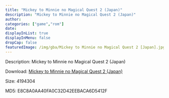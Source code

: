 ```yaml
---
title: "Mickey to Minnie no Magical Quest 2 (Japan)"
description: "Mickey to Minnie no Magical Quest 2 (Japan)"
author: 
categories: ["game","rom"]
date: 
displayInList: true
displayInMenu: false
dropCap: false
featuredImage: /img/gba/Mickey to Minnie no Magical Quest 2 [Japan].jpg
---
```


Description: Mickey to Minnie no Magical Quest 2 (Japan)

Download: <a style="text-decoration:underline;" href="https://mega.nz/#!aTZ0jQoa!Fyky7lfHLPH7QY_WHOw9l_0CIR_r8SFropoFB8F5S6o" target = "_blank" rel = "nofollow" > Mickey to Minnie no Magical Quest 2 (Japan)</a>

Size: 4194304

MD5: E8C8A0AA40FA0C32D42EEBACA6D5412F

